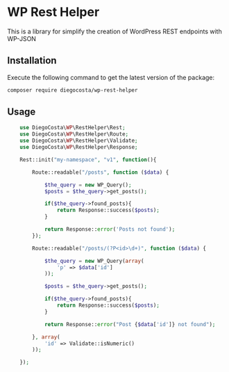 # WP Rest Helper
This is a library for simplify the creation of WordPress REST endpoints with WP-JSON

## Installation
Execute the following command to get the latest version of the package:
```sh
composer require diegocosta/wp-rest-helper
```

## Usage
```php
	use DiegoCosta\WP\RestHelper\Rest;
	use DiegoCosta\WP\RestHelper\Route;
	use DiegoCosta\WP\RestHelper\Validate;
	use DiegoCosta\WP\RestHelper\Response;

	Rest::init("my-namespace", "v1", function(){

		Route::readable("/posts", function ($data) {

			$the_query = new WP_Query();
			$posts = $the_query->get_posts();

			if($the_query->found_posts){
				return Response::success($posts);
			}

			return Response::error('Posts not found');
		});

		Route::readable("/posts/(?P<id>\d+)", function ($data) {

			$the_query = new WP_Query(array(
				'p' => $data['id']
			));

			$posts = $the_query->get_posts();

			if($the_query->found_posts){
				return Response::success($posts);
			}

			return Response::error("Post {$data['id']} not found");

		}, array(
		    'id' => Validate::isNumeric()
		));

	});
```
